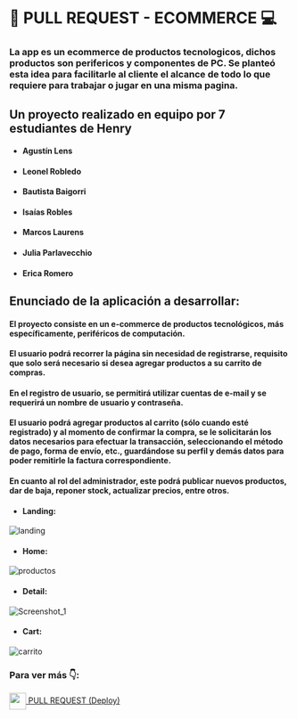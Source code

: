 # 📌 PULL REQUEST - ECOMMERCE 💻
### La app es un ecommerce de productos tecnologicos, dichos productos son perifericos y componentes de PC. Se planteó esta idea para facilitarle al cliente el alcance de todo lo que requiere para trabajar o jugar en una misma pagina.

## Un proyecto realizado en equipo por 7 estudiantes de Henry

* #### Agustín Lens
* #### Leonel Robledo
* #### Bautista Baigorri
* #### Isaías Robles
* #### Marcos Laurens
* #### Julia Parlavecchio
* #### Erica Romero

## Enunciado de la aplicación a desarrollar:
#### El proyecto consiste en un e-commerce de productos tecnológicos, más específicamente, periféricos de computación.

#### El usuario podrá recorrer la página sin necesidad de registrarse, requisito que solo será necesario si desea agregar productos a su carrito de compras.

#### En el registro de usuario, se permitirá utilizar cuentas de e-mail y se requerirá un nombre de usuario y contraseña.

#### El usuario podrá agregar productos al carrito (sólo cuando esté registrado) y al momento de confirmar la compra, se le solicitarán los datos necesarios para efectuar la transacción, seleccionando el método de pago, forma de envío, etc., guardándose su perfil y demás datos para poder remitirle la factura correspondiente.

#### En cuanto al rol del administrador, este podrá publicar nuevos productos, dar de baja, reponer stock, actualizar precios, entre otros.

* #### Landing:

![landing](https://user-images.githubusercontent.com/103950921/189980762-0a2dea6c-4b91-42fc-b43d-64fd0fdf042a.png)

* #### Home:

![productos](https://user-images.githubusercontent.com/103950921/189981013-3134d6f1-810c-44e3-b96a-b8a188ca0972.png)

* #### Detail:

![Screenshot_1](https://user-images.githubusercontent.com/103950921/189981457-4de7512d-13a6-42e4-ae96-e2be9c4a265b.png)

* #### Cart:

![carrito](https://user-images.githubusercontent.com/103950921/189981645-d2d66aa0-a76f-495c-ab5f-30b9265d27fe.png)

### Para ver más 👇:

<a href="https://pf-ecommerce-iota.vercel.app/" fontSize="34">
      <img align="center" src="https://user-images.githubusercontent.com/76783198/183678369-e773f0f2-6f7b-4921-acac-36155eae3322.svg" width="30" height="30"/>
      PULL REQUEST (Deploy)
</a>

